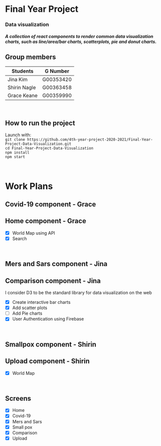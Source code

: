 # Final Year Project 

### Data visualization 
##### A collection of react components to render common data visualization charts, such as line/area/bar charts, scatterplots, pie and donut charts.

## Group members
|    Students   | G Number  |
| ------------- |:-:|
|    Jina Kim   | G00353420 | 
|  Shirin Nagle | G00363458 | 
|  Grace Keane  | G00359990 | 

<br>

## How to run the project
Launch with:
<br>
`git clone https://github.com/4th-year-project-2020-2021/Final-Year-Project-Data-Visualization.git`
<br>
`cd Final-Year-Project-Data-Visualization`
<br>
`npm install`
<br>
`npm start`

<br>

# Work Plans

## Covid-19 component -  Grace
## Home component - Grace

- [x] World Map using API
- [x] Search 

<br>

## Mers and Sars component  -  Jina  
## Comparison component  - Jina

I consider D3 to be the standard library for data visualization on the web

- [x] Create interactive bar charts
- [x] Add scatter plots
- [ ] Add Pie charts
- [x] User Authentication using Firebase 

<br>

## Smallpox component -  Shirin
## Upload component - Shirin

- [x] World Map 

<br>

## Screens

- [x] Home
- [x] Covid-19
- [x] Mers and Sars
- [x] Small pox
- [x] Comparison
- [x] Upload